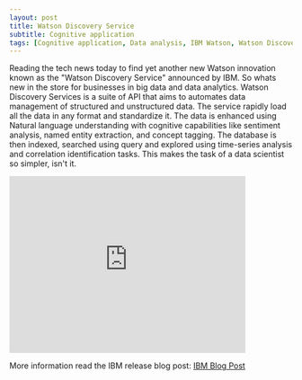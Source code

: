 ```yaml
---
layout: post
title: Watson Discovery Service
subtitle: Cognitive application
tags: [Cognitive application, Data analysis, IBM Watson, Watson Discovery Service]
---
```


Reading the tech news today to find yet another new Watson innovation known as the "Watson Discovery Service" announced by IBM. So whats new in the store for businesses in big data and data analytics. Watson Discovery Services is a suite of API that aims to automates data management of structured and unstructured data. The service rapidly load all the data in any format and standardize it. The data is enhanced using Natural language understanding with cognitive capabilities like sentiment analysis, named entity extraction, and concept tagging. The database is then indexed, searched using query and explored using time-series analysis and correlation identification tasks. This makes the task of a data scientist so simpler, isn't it.

<iframe width="420" height="315" src="https://www.youtube.com/watch?v=q4SVFg6bN5E&feature=youtu.be" frameborder="0" allowfullscreen></iframe>


More information read the IBM release blog post: [IBM Blog Post](https://www.ibm.com/blogs/watson/2016/12/watson-discovery-service-understand-data-scale-less-effort/)
